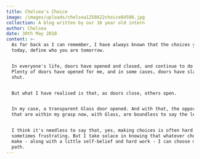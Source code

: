 ```yaml
---
title: Chelsea's Choice
image: /images/uploads/chelsea1258622choice84590.jpg
collection: A blog written by our 16 year old intern
author: Chelsea
date: 30th May 2018
content: >-
  As far back as I can remember, I have always known that the choices you make
  today, define who you are tomorrow.


  In everyone's life, doors have opened and closed, and continue to do so.
  Plenty of doors have opened for me, and in some cases, doors have slammed
  shut.


  But what I have realised is that, as doors close, others open.


  In my case, a transparent Glass door opened. And with that, the opportunities
  that are within my grasp now, with Glass, are boundless to say the least.


  I think it's needless to say that, yes, making choices is often hard and
  sometimes frustrating. But I take solace in knowing that whatever choice I
  make - along with a little self-belief and hard work - I can choose my own
  path.
---
```


